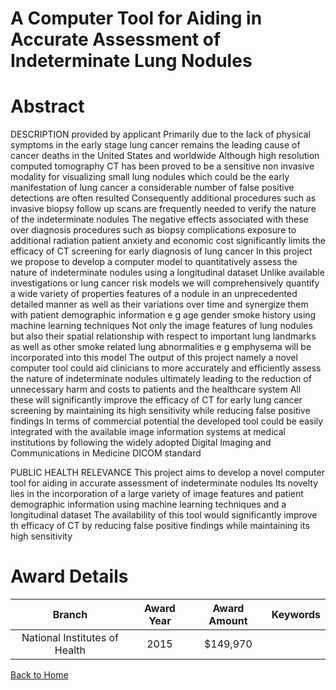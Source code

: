 
A Computer Tool for Aiding in Accurate Assessment of Indeterminate Lung Nodules
===============================================================================

# Abstract


DESCRIPTION  provided by applicant   Primarily due to the lack of physical symptoms in the early stage  lung cancer remains the leading cause of cancer deaths in the United States and worldwide  Although high resolution computed tomography  CT  has been proved to be a sensitive  non invasive modality for visualizing small lung nodules  which could be the early manifestation of lung cancer  a considerable number of false positive detections are often resulted  Consequently  additional procedures  such as invasive biopsy   follow up scans  are frequently needed to verify the nature of the indeterminate nodules  The negative effects associated with these over diagnosis procedures  such as biopsy complications  exposure to additional radiation  patient anxiety  and economic cost  significantly limits the efficacy of CT screening for early diagnosis of lung cancer  In this project  we propose to develop a computer model to quantitatively assess the nature of indeterminate nodules using a longitudinal dataset  Unlike available investigations or lung cancer risk models  we will comprehensively quantify a wide variety of properties  features  of a nodule in an unprecedented detailed manner as well as their variations over time  and synergize them with patient demographic information  e g   age  gender  smoke history  using machine learning techniques  Not only the image features of lung nodules but also their spatial relationship with respect to important lung landmarks as well as other smoke related lung abnormalities  e g   emphysema  will be incorporated into this model  The output of this project  namely a novel computer tool  could aid clinicians to more accurately and efficiently assess the nature of indeterminate nodules  ultimately leading to the reduction of unnecessary harm and costs to patients and the healthcare system  All these will significantly improve the efficacy of CT for early lung cancer screening by maintaining its high sensitivity while reducing false positive findings  In terms of commercial potential  the developed tool could be easily integrated with the available image information systems at medical institutions by following the widely adopted Digital Imaging and Communications in Medicine  DICOM  standard    
   
PUBLIC HEALTH RELEVANCE  This project aims to develop a novel computer tool for aiding in accurate assessment of indeterminate nodules  Its novelty lies in the incorporation of a large variety of image features and patient demographic information using machine learning techniques and a longitudinal dataset  The availability of this tool would significantly improve th efficacy of CT by reducing false positive findings while maintaining its high sensitivity  

# Award Details

|Branch|Award Year|Award Amount|Keywords|
| :---: | :---: | :---: | :---: |
|National Institutes of Health|2015|$149,970||
  
  


[Back to Home](https://github.com/chrischow/dod_sbir_awards#2393)